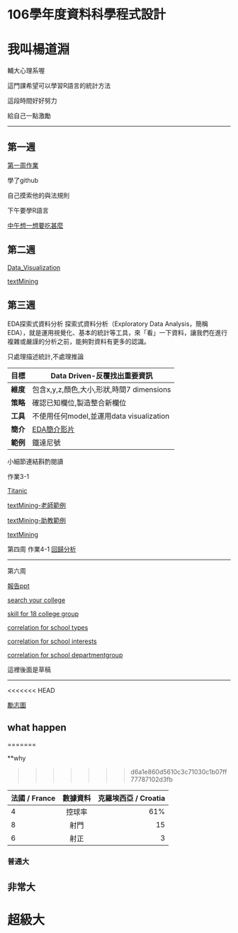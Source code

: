 # 106學年度資料科學程式設計

# 我叫楊道淵

輔大心理系喔

這門課希望可以學習R語言的統計方法

這段時間好好努力

給自己一點激勵

---


## 第一週

[第一周作業](https://bearhugdao.github.io/CSX_RProject_summer_2018/week1/Rarkdown2.html)

學了github

自己摸索他的與法規則

下午要學R語言

[中午想一想要吃甚麼](https://cw1.tw/CH/images/content_images/705ed175-512c-4daf-b93d-41a1fc8ca783.jpg)

## 第二週

[Data_Visualization](https://bearhugdao.github.io/CSX_RProject_summer_2018/week2/Data_Visualization.html)

[textMining](https://bearhugdao.github.io/CSX_RProject_summer_2018/week2/textMining.html)

## 第三週

EDA探索式資料分析
探索式資料分析（Exploratory Data Analysis，簡稱 EDA），就是運用視覺化、基本的統計等工具，來「看」一下資料，讓我們在進行複雜或嚴謹的分析之前，能夠對資料有更多的認識。

只處理描述統計,不處理推論

|目標  | Data Driven-反覆找出重要資訊 |
| ------------- | -----|
|**維度** |包含x,y,z,顏色,大小,形狀,時間7 dimensions|
|**策略**| 確認已知欄位,製造整合新欄位    |
|**工具**| 不使用任何model,並運用data visualization |
|**簡介**|[EDA簡介影片](https://youtu.be/NEvuulahg2g)|
|**範例**|鐵達尼號|

小細節連結斟酌閱讀

作業3-1

[Titanic](https://bearhugdao.github.io/CSX_RProject_summer_2018/week3/1234.html)

[textMining-老師範例](https://bearhugdao.github.io/CSX_RProject_summer_2018/week3/PTTBoyGirl.html)

[textMining-助教範例](https://bearhugdao.github.io/CSX_RProject_summer_2018/week3/week3_example.html)

[textMining](https://bearhugdao.github.io/CSX_RProject_summer_2018/week3/tfidf/tfidf.html)

第四周
作業4-1
[回歸分析](https://bearhugdao.github.io/CSX_RProject_summer_2018/week4/Regression_Example.html)

---
第六周

[報告ppt](https://docs.google.com/presentation/d/1-TExkjmQu8m6kjEdV_7ERG495ofh4rQ75dbNWe1eaYc/edit#slide=id.g401810036d_4_63)

[search your college](https://bearhugdao.shinyapps.io/college/)

[skill for 18 college group](https://marksong.shinyapps.io/teacherwc/)

[correlation for school types](https://bearhugdao.shinyapps.io/correlation1/)

[correlation for school interests](https://bearhugdao.shinyapps.io/Corrplot2/)

[correlation for school departmentgroup](https://bearhugdao.shinyapps.io/Corrplot3/)


這裡後面是草稿

___



<<<<<<< HEAD

[勵志圖](https://i.imgur.com/UY45fdw.jpg)

## what happen

=======

**why

>>>>>>> d6a1e860d5610c3c71030c1b07ff77787102d3fb

|法國 / France  | 數據資料       | 克羅埃西亞 / Croatia |
| ------------- |:-------------:| -----:|
| 4    |控球率| 61%|
| 8     | 射門    |   15 |
| 6 | 射正      |   3 |

### 普通大
## 非常大
# 超級大
